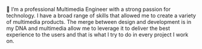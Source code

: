 👋 I’m a professional Multimedia Engineer with a strong passion for technology. 
I have a broad range of skills that allowed me to create a variety of multimedia products.
The merge between design and development is in my DNA and multimedia allow me to leverage it
to deliver the best experience to the users and that is what I try to do in every project I work on.
